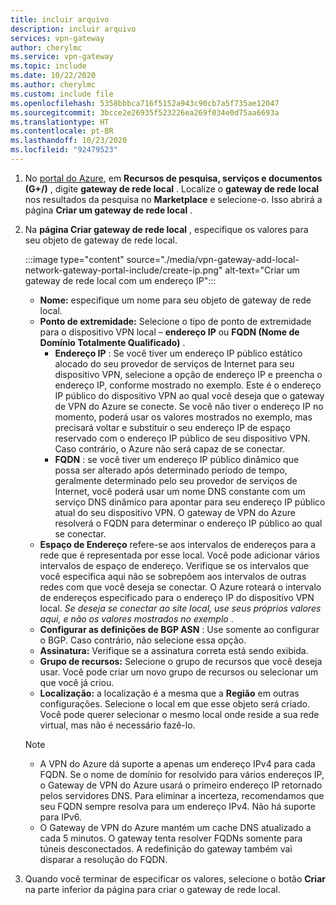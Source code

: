 ```yaml
---
title: incluir arquivo
description: incluir arquivo
services: vpn-gateway
author: cherylmc
ms.service: vpn-gateway
ms.topic: include
ms.date: 10/22/2020
ms.author: cherylmc
ms.custom: include file
ms.openlocfilehash: 5358bbbca716f5152a943c90cb7a5f735ae12047
ms.sourcegitcommit: 3bcce2e26935f523226ea269f034e0d75aa6693a
ms.translationtype: HT
ms.contentlocale: pt-BR
ms.lasthandoff: 10/23/2020
ms.locfileid: "92479523"
---
```

1. No [portal do Azure](https://portal.azure.com), em **Recursos de pesquisa, serviços e documentos (G+/)** , digite **gateway de rede local** . Localize o **gateway de rede local** nos resultados da pesquisa no **Marketplace** e selecione-o. Isso abrirá a página **Criar um gateway de rede local** .
1. Na **página Criar gateway de rede local** , especifique os valores para seu objeto de gateway de rede local.

   :::image type="content" source="./media/vpn-gateway-add-local-network-gateway-portal-include/create-ip.png" alt-text="Criar um gateway de rede local com um endereço IP":::

   * **Nome:** especifique um nome para seu objeto de gateway de rede local.
   * **Ponto de extremidade:** Selecione o tipo de ponto de extremidade para o dispositivo VPN local – **endereço IP** ou **FQDN (Nome de Domínio Totalmente Qualificado)** .
      * **Endereço IP** : Se você tiver um endereço IP público estático alocado do seu provedor de serviços de Internet para seu dispositivo VPN, selecione a opção de endereço IP e preencha o endereço IP, conforme mostrado no exemplo. Este é o endereço IP público do dispositivo VPN ao qual você deseja que o gateway de VPN do Azure se conecte. Se você não tiver o endereço IP no momento, poderá usar os valores mostrados no exemplo, mas precisará voltar e substituir o seu endereço IP de espaço reservado com o endereço IP público de seu dispositivo VPN. Caso contrário, o Azure não será capaz de se conectar.
      * **FQDN** : se você tiver um endereço IP público dinâmico que possa ser alterado após determinado período de tempo, geralmente determinado pelo seu provedor de serviços de Internet, você poderá usar um nome DNS constante com um serviço DNS dinâmico para apontar para seu endereço IP público atual do seu dispositivo VPN. O gateway de VPN do Azure resolverá o FQDN para determinar o endereço IP público ao qual se conectar. 
   * **Espaço de Endereço** refere-se aos intervalos de endereços para a rede que é representada por esse local. Você pode adicionar vários intervalos de espaço de endereço. Verifique se os intervalos que você especifica aqui não se sobrepõem aos intervalos de outras redes com que você deseja se conectar. O Azure roteará o intervalo de endereços especificado para o endereço IP do dispositivo VPN local. *Se deseja se conectar ao site local, use seus próprios valores aqui, e não os valores mostrados no exemplo* .
   * **Configurar as definições de BGP ASN** : Use somente ao configurar o BGP. Caso contrário, não selecione essa opção.
   * **Assinatura:** Verifique se a assinatura correta está sendo exibida.
   * **Grupo de recursos:** Selecione o grupo de recursos que você deseja usar. Você pode criar um novo grupo de recursos ou selecionar um que você já criou.
   * **Localização:** a localização é a mesma que a **Região** em outras configurações. Selecione o local em que esse objeto será criado. Você pode querer selecionar o mesmo local onde reside a sua rede virtual, mas não é necessário fazê-lo.

   > [!NOTE]
   >
   > * A VPN do Azure dá suporte a apenas um endereço IPv4 para cada FQDN. Se o nome de domínio for resolvido para vários endereços IP, o Gateway de VPN do Azure usará o primeiro endereço IP retornado pelos servidores DNS. Para eliminar a incerteza, recomendamos que seu FQDN sempre resolva para um endereço IPv4. Não há suporte para IPv6.
   > * O Gateway de VPN do Azure mantém um cache DNS atualizado a cada 5 minutos. O gateway tenta resolver FQDNs somente para túneis desconectados. A redefinição do gateway também vai disparar a resolução do FQDN.
   >

1. Quando você terminar de especificar os valores, selecione o botão **Criar** na parte inferior da página para criar o gateway de rede local.
